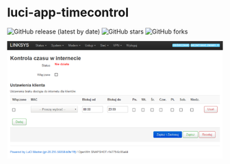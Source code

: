 # luci-app-timecontrol

![GitHub release (latest by date)](https://img.shields.io/github/v/release/4IceG/luci-app-timecontrol?style=flat-square)
![GitHub stars](https://img.shields.io/github/stars/4IceG/luci-app-timecontrol?style=flat-square)
![GitHub forks](https://img.shields.io/github/forks/4IceG/luci-app-timecontrol?style=flat-square)

![](https://raw.githubusercontent.com/4IceG/luci-app-timecontrol/main/screens/s2.PNG)
